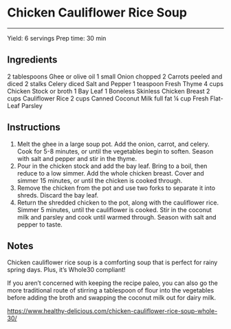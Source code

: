 # Chicken Cauliflower Rice Soup
---
Yield: 6 servings
Prep time: 30 min

## Ingredients
2 tablespoons Ghee or olive oil
1 small Onion chopped
2 Carrots peeled and diced
2 stalks Celery diced
Salt and Pepper
1 teaspoon Fresh Thyme
4 cups Chicken Stock or broth
1 Bay Leaf
1 Boneless Skinless Chicken Breast
2 cups Cauliflower Rice
2 cups Canned Coconut Milk full fat
¼ cup Fresh Flat-Leaf Parsley

## Instructions
1. Melt the ghee in a large soup pot. Add the onion, carrot, and celery. Cook for 5-8 minutes, or until the vegetables begin to soften. Season with salt and pepper and stir in the thyme.
2. Pour in the chicken stock and add the bay leaf. Bring to a boil, then reduce to a low simmer. Add the whole chicken breast. Cover and simmer 15 minutes, or until the chicken is cooked through.
3. Remove the chicken from the pot and use two forks to separate it into shreds. Discard the bay leaf.
4. Return the shredded chicken to the pot, along with the cauliflower rice. Simmer 5 minutes, until the cauliflower is cooked. Stir in the coconut milk and parsley and cook until warmed through. Season with salt and pepper to taste.

## Notes

Chicken cauliflower rice soup is a comforting soup that is perfect for rainy spring days. Plus, it’s Whole30 compliant!

If you aren’t concerned with keeping the recipe paleo, you can also go the more traditional route of stirring a tablespoon of flour into the vegetables before adding the broth and swapping the coconut milk out for dairy milk.

https://www.healthy-delicious.com/chicken-cauliflower-rice-soup-whole-30/